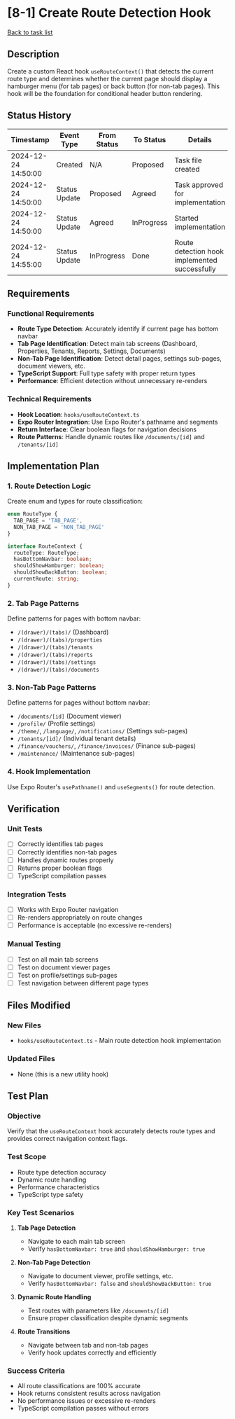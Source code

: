 # [8-1] Create Route Detection Hook

[Back to task list](mdc:tasks.md)

## Description

Create a custom React hook `useRouteContext()` that detects the current route type and determines whether the current page should display a hamburger menu (for tab pages) or back button (for non-tab pages). This hook will be the foundation for conditional header button rendering.

## Status History

| Timestamp | Event Type | From Status | To Status | Details | User |
|-----------|------------|-------------|-----------|---------|------|
| 2024-12-24 14:50:00 | Created | N/A | Proposed | Task file created | AI_Agent |
| 2024-12-24 14:50:00 | Status Update | Proposed | Agreed | Task approved for implementation | AI_Agent |
| 2024-12-24 14:50:00 | Status Update | Agreed | InProgress | Started implementation | AI_Agent |
| 2024-12-24 14:55:00 | Status Update | InProgress | Done | Route detection hook implemented successfully | AI_Agent |

## Requirements

### Functional Requirements
- **Route Type Detection**: Accurately identify if current page has bottom navbar
- **Tab Page Identification**: Detect main tab screens (Dashboard, Properties, Tenants, Reports, Settings, Documents)
- **Non-Tab Page Identification**: Detect detail pages, settings sub-pages, document viewers, etc.
- **TypeScript Support**: Full type safety with proper return types
- **Performance**: Efficient detection without unnecessary re-renders

### Technical Requirements
- **Hook Location**: `hooks/useRouteContext.ts`
- **Expo Router Integration**: Use Expo Router's pathname and segments
- **Return Interface**: Clear boolean flags for navigation decisions
- **Route Patterns**: Handle dynamic routes like `/documents/[id]` and `/tenants/[id]`

## Implementation Plan

### 1. Route Detection Logic
Create enum and types for route classification:
```typescript
enum RouteType {
  TAB_PAGE = 'TAB_PAGE',
  NON_TAB_PAGE = 'NON_TAB_PAGE'
}

interface RouteContext {
  routeType: RouteType;
  hasBottomNavbar: boolean;
  shouldShowHamburger: boolean;
  shouldShowBackButton: boolean;
  currentRoute: string;
}
```

### 2. Tab Page Patterns
Define patterns for pages with bottom navbar:
- `/(drawer)/(tabs)/` (Dashboard)
- `/(drawer)/(tabs)/properties`
- `/(drawer)/(tabs)/tenants`
- `/(drawer)/(tabs)/reports`
- `/(drawer)/(tabs)/settings`
- `/(drawer)/(tabs)/documents`

### 3. Non-Tab Page Patterns
Define patterns for pages without bottom navbar:
- `/documents/[id]` (Document viewer)
- `/profile/` (Profile settings)
- `/theme/`, `/language/`, `/notifications/` (Settings sub-pages)
- `/tenants/[id]/` (Individual tenant details)
- `/finance/vouchers/`, `/finance/invoices/` (Finance sub-pages)
- `/maintenance/` (Maintenance sub-pages)

### 4. Hook Implementation
Use Expo Router's `usePathname()` and `useSegments()` for route detection.

## Verification

### Unit Tests
- [ ] Correctly identifies tab pages
- [ ] Correctly identifies non-tab pages
- [ ] Handles dynamic routes properly
- [ ] Returns proper boolean flags
- [ ] TypeScript compilation passes

### Integration Tests
- [ ] Works with Expo Router navigation
- [ ] Re-renders appropriately on route changes
- [ ] Performance is acceptable (no excessive re-renders)

### Manual Testing
- [ ] Test on all main tab screens
- [ ] Test on document viewer pages
- [ ] Test on profile/settings sub-pages
- [ ] Test navigation between different page types

## Files Modified

### New Files
- `hooks/useRouteContext.ts` - Main route detection hook implementation

### Updated Files
- None (this is a new utility hook)

## Test Plan

### Objective
Verify that the `useRouteContext` hook accurately detects route types and provides correct navigation context flags.

### Test Scope
- Route type detection accuracy
- Dynamic route handling
- Performance characteristics
- TypeScript type safety

### Key Test Scenarios

1. **Tab Page Detection**
   - Navigate to each main tab screen
   - Verify `hasBottomNavbar: true` and `shouldShowHamburger: true`

2. **Non-Tab Page Detection**
   - Navigate to document viewer, profile settings, etc.
   - Verify `hasBottomNavbar: false` and `shouldShowBackButton: true`

3. **Dynamic Route Handling**
   - Test routes with parameters like `/documents/[id]`
   - Ensure proper classification despite dynamic segments

4. **Route Transitions**
   - Navigate between tab and non-tab pages
   - Verify hook updates correctly and efficiently

### Success Criteria
- All route classifications are 100% accurate
- Hook returns consistent results across navigation
- No performance issues or excessive re-renders
- TypeScript compilation passes without errors 